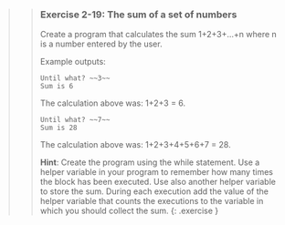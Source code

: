 <!-- WAS 2-10 -->
>>### Exercise 2-19: The sum of a set of numbers
>>
>>Create a program that calculates the sum 1+2+3+…+n where n is a number entered by the user.
>>
>>Example outputs:
>>
>>```output
>>Until what? ~~3~~
>>Sum is 6
>>```
>>
>>The calculation above was: 1+2+3 = 6.
>>
>>```output
>>Until what? ~~7~~
>>Sum is 28
>>```
>>
>>The calculation above was: 1+2+3+4+5+6+7 = 28.
>>
>>**Hint**: Create the program using the while statement. Use a helper variable in your program to remember how many times the block has been executed. Use also another helper variable to store the sum. During each execution add the value of the helper variable that counts the executions to the variable in which you should collect the sum.
>{: .exercise }